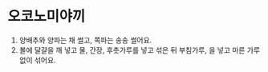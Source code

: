 # 오코노미야끼
1. 양배추와 양파는 채 썰고, 쪽파는 송송 썰어요.
2. 볼에 달걀을 깨 넣고 물, 간장, 후춧가루를 넣고 섞은 뒤 부침가루, 을 넣고 마른 가루 없이 섞어요.

